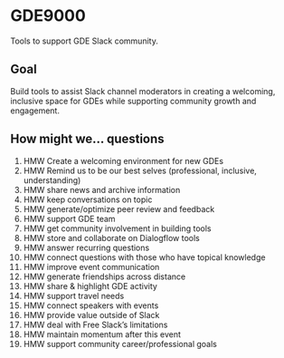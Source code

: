 # GDE9000
Tools to support GDE Slack community.


## Goal
Build tools to assist Slack channel moderators in creating a welcoming, inclusive space for GDEs while supporting community growth and engagement.


## How might we... questions
1. HMW Create a welcoming environment for new GDEs
2. HMW Remind us to be our best selves (professional, inclusive,  understanding)
3. HMW share news and archive information
4. HMW keep conversations on topic
5. HMW generate/optimize peer review and feedback
6. HMW support GDE team
7. HMW get community involvement in building tools
8. HMW store and collaborate on Dialogflow tools
9. HMW answer recurring questions
10. HMW connect questions with those who have topical knowledge
11. HMW improve event communication
12. HMW generate friendships across distance
13. HMW share & highlight GDE activity
14. HMW support travel needs
15. HMW connect speakers with events
16. HMW provide value outside of Slack
17. HMW deal with Free Slack’s limitations
18. HMW maintain momentum after this event
19. HMW support community career/professional goals